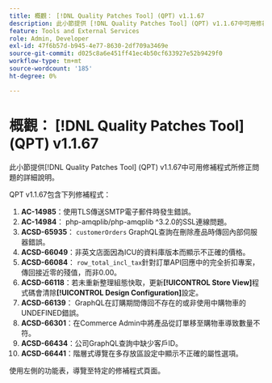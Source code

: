 ```yaml
---
title: 概觀： [!DNL Quality Patches Tool] (QPT) v1.1.67
description: 此小節提供 [!DNL Quality Patches Tool] (QPT) v1.1.67中可用修補程式所修正問題的詳細說明。
feature: Tools and External Services
role: Admin, Developer
exl-id: 47f6b57d-b945-4e77-8630-2df709a3469e
source-git-commit: d025c8a6e451ff41ec4b50cf633927e52b9429f0
workflow-type: tm+mt
source-wordcount: '185'
ht-degree: 0%

---
```


# 概觀： [!DNL Quality Patches Tool] (QPT) v1.1.67

此小節提供[!DNL Quality Patches Tool] (QPT) v1.1.67中可用修補程式所修正問題的詳細說明。

QPT v1.1.67包含下列修補程式：
1. **AC-14985**：使用TLS傳送SMTP電子郵件時發生錯誤。
1. **AC-14984**： php-amqplib/php-amqplib ^3.2.0的SSL連線問題。
1. **ACSD-65935**： `customerOrders` GraphQL查詢在刪除產品時傳回內部伺服器錯誤。
1. **ACSD-66049**：非英文店面因為ICU的資料庫版本而顯示不正確的價格。
1. **ACSD-66084**： `row_total_incl_tax`針對訂單API回應中的完全折扣專案，傳回接近零的殘值，而非0.00。
1. **ACSD-66118**：若未重新整理組態快取，更新&#x200B;**[!UICONTROL Store View]**&#x200B;程式碼會清除&#x200B;**[!UICONTROL Design Configuration]**&#x200B;設定。
1. **ACSD-66139**： GraphQL在訂購期間傳回不存在的或非使用中購物車的UNDEFINED錯誤。
1. **ACSD-66301**：在Commerce Admin中將產品從訂單移至購物車導致數量不符。
1. **ACSD-66434**：公司GraphQL查詢中缺少客戶ID。
1. **ACSD-66441**：階層式導覽在多存放區設定中顯示不正確的屬性選項。

使用左側的功能表，導覽至特定的修補程式頁面。
